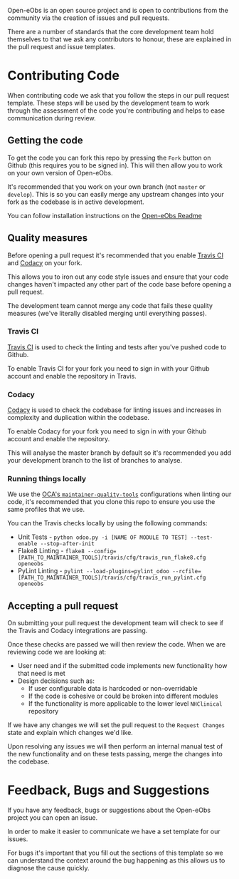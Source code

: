 Open-eObs is an open source project and is open to contributions from the 
community via the creation of issues and pull requests.

There are a number of standards that the core development team hold themselves
to that we ask any contributors to honour, these are explained in the 
pull request and issue templates.

# Contributing Code
When contributing code we ask that you follow the steps in our pull request template. 
These steps will be used by the development team to work through the assessment
of the code you're contributing and helps to ease communication during review.

## Getting the code
To get the code you can fork this repo by pressing the `Fork` button on Github 
(this requires you to be signed in). This will then allow you to work on your own version
of Open-eObs.

It's recommended that you work on your own branch (not `master` or `develop`). This
is so you can easily merge any upstream changes into your fork as the codebase
is in active development.

You can follow installation instructions on the [Open-eObs Readme](https://github.com/NeovaHealth/openeobs/blob/master/README.md)

## Quality measures
Before opening a pull request it's recommended that you enable [Travis CI](https://travis-ci.org) and [Codacy](https://www.codacy.com)
on your fork. 

This allows you to iron out any code style issues and ensure that your code
changes haven't impacted any other part of the code base before opening a pull
request. 

The development team cannot merge any code that fails these quality measures 
(we've literally disabled merging until everything passes).

### Travis CI
[Travis CI](https://travis-ci.org) is used to check the linting and tests after you've pushed code to 
Github.

To enable Travis CI for your fork you need to sign in with your Github 
account and enable the repository in Travis. 

### Codacy
[Codacy](https://www.codacy.com) is used to check the codebase for linting issues and increases in 
complexity and duplication within the codebase. 

To enable Codacy for your fork you need to sign in with your Github account and
enable the repository.

This will analyse the master branch by default so it's recommended you add your
development branch to the list of branches to analyse.

### Running things locally
We use the [OCA's `maintainer-quality-tools`](https://github.com/OCA/maintainer-quality-tools) configurations when linting our code,
it's recommended that you clone this repo to ensure you use the same profiles that
we use.

You can the Travis checks locally by using the following commands:
- Unit Tests - `python odoo.py -i [NAME OF MODULE TO TEST] --test-enable --stop-after-init`
- Flake8 Linting - `flake8 --config=[PATH_TO_MAINTAINER_TOOLS]/travis/cfg/travis_run_flake8.cfg openeobs`
- PyLint Linting - `pylint --load-plugins=pylint_odoo --rcfile=[PATH_TO_MAINTAINER_TOOLS]/travis/cfg/travis_run_pylint.cfg openeobs`

## Accepting a pull request
On submitting your pull request the development team will check to see if the 
Travis and Codacy integrations are passing. 

Once these checks are passed we will then review the code. When we are reviewing
code we are looking at:
- User need and if the submitted code implements new functionality how that need is met
- Design decisions such as:
  - If user configurable data is hardcoded or non-overridable
  - If the code is cohesive or could be broken into different modules
  - If the functionality is more applicable to the lower level `NHClinical` repository

If we have any changes we will set the pull request to the `Request Changes` state
and explain which changes we'd like. 

Upon resolving any issues we will then perform an internal manual test of the 
new functionality and on these tests passing, merge the changes into the codebase.

# Feedback, Bugs and Suggestions
If you have any feedback, bugs or suggestions about the Open-eObs project you
can open an issue.

In order to make it easier to communicate we have a set template for our issues.

For bugs it's important that you fill out the sections of this template so we 
can understand the context around the bug happening as this allows us to diagnose
the cause quickly.
